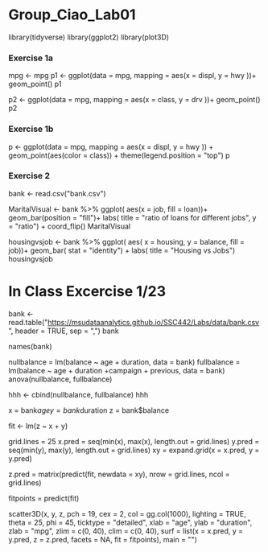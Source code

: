 # Group_Ciao_Lab01
library(tidyverse)
library(ggplot2)
library(plot3D)

### Exercise 1a
mpg <- mpg
p1 <- ggplot(data = mpg,
                  mapping = aes(x = displ, y = hwy ))+ geom_point()
p1

p2 <- ggplot(data = mpg,
             mapping = aes(x = class, y = drv ))+ geom_point()
p2

### Exercise 1b
p <- ggplot(data = mpg,
            mapping = aes(x = displ, y = hwy )) + geom_point(aes(color = class)) + theme(legend.position = "top")
p

### Exercise 2
bank <- read.csv("bank.csv")

MaritalVisual <- bank %>%
  ggplot( aes(x = job, fill = loan))+
  geom_bar(position = "fill")+
  labs( title = "ratio of loans for different jobs", y = "ratio") +
  coord_flip()
MaritalVisual


housingvsjob <- bank %>%
  ggplot( aes( x = housing, y = balance, fill = job))+
  geom_bar( stat = "identity") +
  labs( title = "Housing vs Jobs")
housingvsjob


# In Class Excercise 1/23

bank <- read.table("https://msudataanalytics.github.io/SSC442/Labs/data/bank.csv",
                   header = TRUE,
                   sep = ",")
bank

names(bank)

nullbalance = lm(balance ~ age + duration, data = bank)
fullbalance = lm(balance ~ age + duration +campaign + previous, data = bank)
anova(nullbalance, fullbalance)

hhh <- cbind(nullbalance, fullbalance)
hhh

x = bank$age
y = bank$duration
z = bank$balance

fit <- lm(z ~ x + y)

grid.lines = 25
x.pred     = seq(min(x), max(x), length.out = grid.lines)
y.pred     = seq(min(y), max(y), length.out = grid.lines)
xy         = expand.grid(x = x.pred, y = y.pred)

z.pred = matrix(predict(fit, newdata = xy),
                nrow = grid.lines, ncol = grid.lines)

fitpoints = predict(fit)

scatter3D(x, y, z, pch = 19, cex = 2, col = gg.col(1000), lighting = TRUE,
          theta = 25, phi = 45, ticktype = "detailed",
          xlab = "age", ylab = "duration", zlab = "mpg", zlim = c(0, 40), clim = c(0, 40),
          surf = list(x = x.pred, y = y.pred, z = z.pred,
                      facets = NA, fit = fitpoints), main = "")






